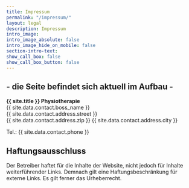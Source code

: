 ```yaml
---
title: Impressum
permalink: "/impressum/"
layout: legal
description: Impressum
intro_image:
intro_image_absolute: false
intro_image_hide_on_mobile: false
section-intro-text:
show_call_box: false
show_call_box_button: false
---
```


<h2 class="text-center w-100 my-3">
- die Seite befindet sich aktuell im Aufbau -
</h2>

<strong>{{ site.title }} Physiotherapie</strong><br>
{{ site.data.contact.boss_name }}<br>
{{ site.data.contact.address.street }}<br>
{{ site.data.contact.address.zip }} {{ site.data.contact.address.city }}

Tel.: {{ site.data.contact.phone }}

## Haftungsausschluss
Der Betreiber haftet für die Inhalte der Website, nicht jedoch für Inhalte weiterführender Links. Demnach gilt eine Haftungsbeschränkung für externe Links. Es gilt ferner das Urheberrecht.
